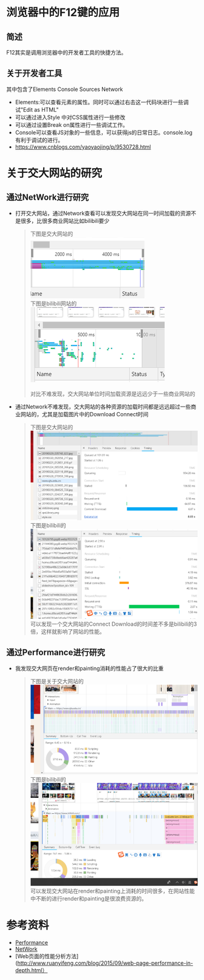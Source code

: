 # 浏览器中的F12键的应用
## 简述
F12其实是调用浏览器中的开发者工具的快捷方法。
## 关于开发者工具
其中包含了Elements Console Sources Network
- Elements:可以查看元素的属性。同时可以通过右击这一代码块进行一些调试"Edit as HTML"
- 可以通过进入Style 中对CSS属性进行一些修改
- 可以通过设置Break on属性进行一些调试工作。
- Console可以查看JS对象的一些信息，可以获得js的日常日志。console.log有利于调试的进行。
- https://www.cnblogs.com/yaoyaojing/p/9530728.html
# 关于交大网站的研究
## 通过NetWork进行研究
- 打开交大网站，通过Network查看可以发现交大网站在同一时间加载的资源不是很多，比很多商业网站比如bilibili要少
  > 下图是交大网站的<br/>
  >![ABC](3.png)
  ><br/>
  >下图是bilibili网站的<br/>
  >![ABC](1.png)<br/>
  ><br/>
  >对比不难发现，交大网站单位时间加载资源是远远少于一些商业网站的
- 通过Network不难发现，交大网站的各种资源的加载时间都是远远超过一些商业网站的，尤其是加载图片中的Download Connect时间
  >下图是交大网站的<br/>
  >![ABC](5.png)<br/>
  >下图是bilibili的<br/>
  >![ABC](6.png)
  >可以发现一个交大网站的Connect Download的时间差不多是bilibili的3倍，这样就影响了网站的性能。
## 通过Performance进行研究
- 我发现交大网页在render和painting消耗的性能占了很大的比重
  >下图是关于交大网站的<br/>
  >![ABC](4.png)
  >下图是bilibili的<br/>
  >![ABC](2.png)
  >可以发现交大网站在render和painting上消耗的时间很多，在网站性能中不断的进行render和painting是很浪费资源的。
 # 参考资料
 - [Performance](https://blog.csdn.net/kongduxue/article/details/82017491)
 - [NetWork](https://blog.csdn.net/zengzhenzong/article/details/80446732)
 - [Web页面的性能分析方法](http://www.ruanyifeng.com/blog/2015/09/web-page-performance-in-depth.html）  
